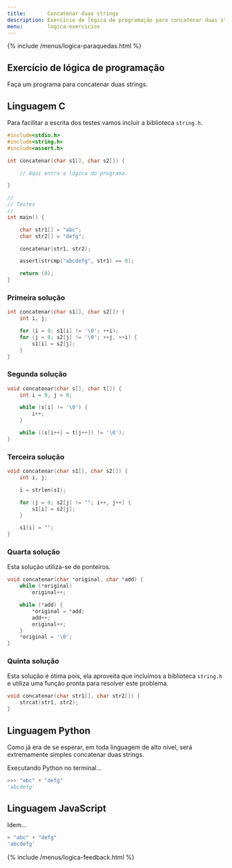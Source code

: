 ```yaml
---
title:       Concatenar duas strings
description: Exercício de lógica de programação para concatenar duas strings.
menu:        logica-exercicios
---
```


{% include /menus/logica-paraquedas.html %}

Exercício de lógica de programação
---

Faça um programa para concatenar duas strings.



Linguagem C
---

Para facilitar a escrita dos testes vamos incluir a biblioteca `string.h`.

```c
#include<stdio.h>
#include<string.h>
#include<assert.h>

int concatenar(char s1[], char s2[]) {

    // Aqui entra a lógica do programa.

}

//
// Testes
//
int main() {

    char str1[] = "abc";
    char str2[] = "defg";

    concatenar(str1, str2);

    assert(strcmp("abcdefg", str1) == 0);    

    return (0);
}
```


### Primeira solução

```c
int concatenar(char s1[], char s2[]) {
    int i, j;

    for (i = 0; s1[i] != '\0'; ++i);
    for (j = 0; s2[j] != '\0'; ++j, ++i) {
        s1[i] = s2[j];
    }
}
```


### Segunda solução

```c
void concatenar(char s[], char t[]) {
    int i = 0, j = 0;

    while (s[i] != '\0') {
        i++;
    }

    while ((s[i++] = t[j++]) != '\0');
}
```


### Terceira solução

```c
void concatenar(char s1[], char s2[]) {
    int i, j;

    i = strlen(s1);

    for (j = 0; s2[j] != ""; i++, j++) {
        s1[i] = s2[j];
    }

    s1[i] = "";
}
```


### Quarta solução

Esta solução utiliza-se de ponteiros.

```c
void concatenar(char *original, char *add) {
    while (*original)
        original++;

    while (*add) {
        *original = *add;
        add++;
        original++;
    }
    *original = '\0';
}
```


### Quinta solução

Esta solução é ótima pois, ela aproveita que incluímos a biblioteca `string.h` e utiliza uma função pronta para resolver
este problema.

```c
void concatenar(char str1[], char str2[]) {
    strcat(str1, str2);
}
```




Linguagem Python
---

Como já era de se esperar, em toda linguagem de alto nível, será extremamente simples concatenar duas strings.

Executando Python no terminal...

```python
>>> "abc" + "defg"
'abcdefg'
```



Linguagem JavaScript
---

Idem...

```javascript
> "abc" + "defg"
'abcdefg'
```


{% include /menus/logica-feedback.html %}
